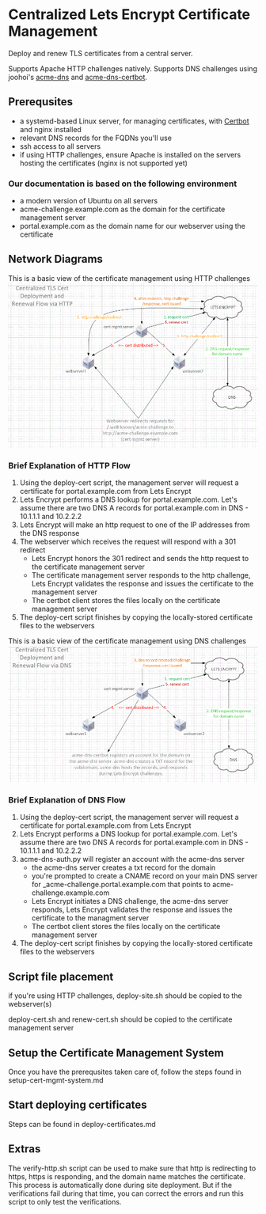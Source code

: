 # Centralized Lets Encrypt Certificate Management

Deploy and renew TLS certificates from a central server.

Supports Apache HTTP challenges natively. Supports DNS challenges using joohoi's [acme-dns](https://github.com/joohoi/acme-dns) and [acme-dns-certbot](https://github.com/joohoi/acme-dns-certbot-joohoi).

## Prerequsites

- a systemd-based Linux server, for managing certificates, with [Certbot](https://certbot.eff.org/instructions) and nginx installed
- relevant DNS records for the FQDNs you'll use
- ssh access to all servers
- if using HTTP challenges, ensure Apache is installed on the servers hosting the certificates (nginx is not supported yet)

### Our documentation is based on the following environment

- a modern version of Ubuntu on all servers
- acme-challenge.example.com as the domain for the certificate management server
- portal.example.com as the domain name for our webserver using the certificate

## Network Diagrams

This is a basic view of the certificate management using HTTP challenges
![TLS HTTP Flow](./tls-flow-http.gif)

### Brief Explanation of HTTP Flow

1. Using the deploy-cert script, the management server will request a certificate for portal.example.com from Lets Encrypt
2. Lets Encrypt performs a DNS lookup for portal.example.com. Let's assume there are two DNS A records for portal.example.com in DNS - 10.1.1.1 and 10.2.2.2
3. Lets Encrypt will make an http request to one of the IP addresses from the DNS response
4. The webserver which receives the request will respond with a 301 redirect
    - Lets Encrypt honors the 301 redirect and sends the http request to the certificate management server
    - The certificate management server responds to the http challenge, Lets Encrypt validates the response and issues the certificate to the management server
    - The certbot client stores the files locally on the certificate management server
5. The deploy-cert script finishes by copying the locally-stored certificate files to the webservers

This is a basic view of the certificate management using DNS challenges
![TLS DNS Flow](./tls-flow-dns.gif)

### Brief Explanation of DNS Flow

1. Using the deploy-cert script, the management server will request a certificate for portal.example.com from Lets Encrypt
2. Lets Encrypt performs a DNS lookup for portal.example.com. Let's assume there are two DNS A records for portal.example.com in DNS - 10.1.1.1 and 10.2.2.2
3. acme-dns-auth.py will register an account with the acme-dns server
    - the acme-dns server creates a txt record for the domain
    - you're prompted to create a CNAME record on your main DNS server for _acme-challenge.portal.example.com that points to acme-challenge.example.com
    - Lets Encrypt initiates a DNS challenge, the acme-dns server responds, Lets Encrypt validates the response and issues the certificate to the managment server
    - The certbot client stores the files locally on the certificate management server
4. The deploy-cert script finishes by copying the locally-stored certificate files to the webservers

## Script file placement

if you're using HTTP challenges, deploy-site.sh should be copied to the webserver(s)

deploy-cert.sh and renew-cert.sh should be copied to the certificate management server

## Setup the Certificate Management System

Once you have the prerequsites taken care of, follow the steps found in setup-cert-mgmt-system.md

## Start deploying certificates

Steps can be found in deploy-certificates.md

## Extras

The verify-http.sh script can be used to make sure that http is redirecting to https, https is responding, and the domain name matches the certificate.
This process is automatically done during site deployment. But if the verifications fail during that time, you can correct the errors and run this script to only test the verifications.
